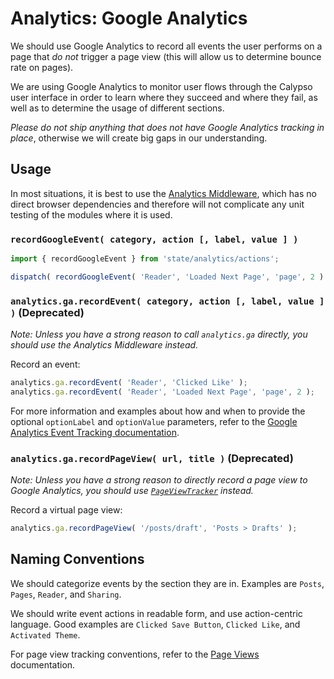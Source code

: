 Analytics: Google Analytics
===========================

We should use Google Analytics to record all events the user performs on a page that _do not_ trigger a page view (this will allow us to determine bounce rate on pages).

We are using Google Analytics to monitor user flows through the Calypso user interface in order to learn where they succeed and where they fail, as well as to determine the usage of different sections.

_Please do not ship anything that does not have Google Analytics tracking in place_, otherwise we will create big gaps in our understanding.

## Usage

In most situations, it is best to use the [Analytics Middleware](https://github.com/Automattic/wp-calypso/tree/master/client/state/analytics), which has no direct browser dependencies and therefore will not complicate any unit testing of the modules where it is used.

### `recordGoogleEvent( category, action [, label, value ] )`

```js
import { recordGoogleEvent } from 'state/analytics/actions';

dispatch( recordGoogleEvent( 'Reader', 'Loaded Next Page', 'page', 2 ) );
```

### `analytics.ga.recordEvent( category, action [, label, value ] )` (Deprecated)

_Note: Unless you have a strong reason to call `analytics.ga` directly, you should use the Analytics Middleware instead._

Record an event:

```js
analytics.ga.recordEvent( 'Reader', 'Clicked Like' );
analytics.ga.recordEvent( 'Reader', 'Loaded Next Page', 'page', 2 );
```

For more information and examples about how and when to provide the optional `optionLabel` and `optionValue` parameters, refer to the [Google Analytics Event Tracking documentation](https://developers.google.com/analytics/devguides/collection/analyticsjs/events#overview).


### `analytics.ga.recordPageView( url, title )` (Deprecated)

_Note: Unless you have a strong reason to directly record a page view to Google Analytics, you should use [`PageViewTracker`](./page-views.md) instead._

Record a virtual page view:

```js
analytics.ga.recordPageView( '/posts/draft', 'Posts > Drafts' );
```

## Naming Conventions

We should categorize events by the section they are in. Examples are `Posts`, `Pages`, `Reader`, and `Sharing`.

We should write event actions in readable form, and use action-centric language. Good examples are `Clicked Save Button`, `Clicked Like`, and `Activated Theme`.

For page view tracking conventions, refer to the [Page Views](./page-views.md) documentation.
